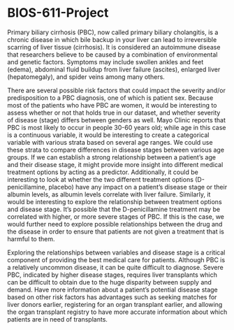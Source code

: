# BIOS-611-Project

  Primary biliary cirrhosis (PBC), now called primary biliary cholangitis, is a chronic disease in which bile backup in your liver can lead to irreversible scarring of liver tissue (cirrhosis). It is considered an autoimmune disease that researchers believe to be caused by a combination of environmental and genetic factors. Symptoms may include swollen ankles and feet (edema), abdominal fluid buildup from liver failure (ascites), enlarged liver (hepatomegaly), and spider veins among many others. 


  There are several possible risk factors that could impact the severity and/or predisposition to a PBC diagnosis, one of which is patient sex. Because most of the patients who have PBC are women, it would be interesting to assess whether or not that holds true in our dataset, and whether severity of disease (stage) differs between genders as well. Mayo Clinic reports that PBC is most likely to occur in people 30-60 years old; while age in this case is a continuous variable, it would be interesting to create a categorical variable with various strata based on several age ranges. We could use these strata to compare differences in disease stages between various age groups. If we can establish a strong relationship between a patient’s age and their disease stage, it might provide more insight into different medical treatment options by acting as a predictor. Additionally, it could be interesting to look at whether the two different treatment options (D-penicillamine, placebo) have any impact on a patient’s disease stage or their albumin levels, as albumin levels correlate with liver failure. Similarly, it would be interesting to explore the relationship between treatment options and disease stage. It’s possible that the D-penicillamine treatment may be correlated with higher, or more severe stages of PBC. If this is the case, we would further need to explore possible relationships between the drug and the disease in order to ensure that patients are not given a treatment that is harmful to them.  


  Exploring the relationships between variables and disease stage is a critical component of providing the best medical care for patients. Although PBC is a relatively uncommon disease, it can be quite difficult to diagnose. Severe PBC, indicated by higher disease stages, requires liver transplants which can be difficult to obtain due to the huge disparity between supply and demand. Have more information about a patient’s potential disease stage based on other risk factors has advantages such as seeking matches for liver donors earlier, registering for an organ transplant earlier, and allowing the organ transplant registry to have more accurate information about which patients are in need of transplants. 
